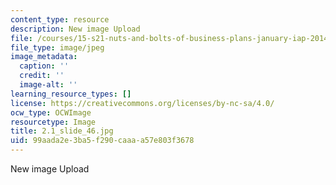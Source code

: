 ```yaml
---
content_type: resource
description: New image Upload
file: /courses/15-s21-nuts-and-bolts-of-business-plans-january-iap-2014/99aada2e3ba5f290caaaa57e803f3678_2.1_slide_46.jpg
file_type: image/jpeg
image_metadata:
  caption: ''
  credit: ''
  image-alt: ''
learning_resource_types: []
license: https://creativecommons.org/licenses/by-nc-sa/4.0/
ocw_type: OCWImage
resourcetype: Image
title: 2.1_slide_46.jpg
uid: 99aada2e-3ba5-f290-caaa-a57e803f3678
---
```

New image Upload